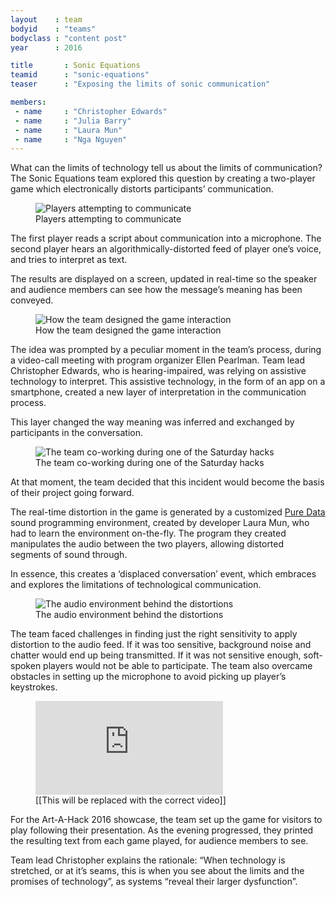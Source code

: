 ```yaml
---
layout    : team
bodyid    : "teams"
bodyclass : "content post"
year      : 2016

title       : Sonic Equations
teamid      : "sonic-equations"
teaser		: "Exposing the limits of sonic communication"

members:
 - name     : "Christopher Edwards"
 - name     : "Julia Barry"
 - name     : "Laura Mun"
 - name     : "Nga Nguyen"
---
```


What can the limits of technology tell us about the limits of communication? The Sonic Equations team explored this question by creating a two-player game which electronically distorts participants’ communication.

<figure>
	<img src="/images/teams/2016/sonic-equations/game.jpg" alt="Players attempting to communicate" />
	<figcaption>Players attempting to communicate</figcaption>
</figure>

The first player reads a script about communication into a microphone. The second player hears an algorithmically-distorted feed of player one’s voice, and tries to interpret as text.

The results are displayed on a screen, updated in real-time so the speaker and audience members can see how the message’s meaning has been conveyed.

<figure>
	<img src="/images/teams/2016/sonic-equations/flow.png" alt="How the team designed the game interaction" />
	<figcaption>How the team designed the game interaction</figcaption>
</figure>

The idea was prompted by a peculiar moment in the team’s process, during a video-call meeting with program organizer Ellen Pearlman. Team lead Christopher Edwards, who is hearing-impaired, was relying on assistive technology to interpret. This assistive technology, in the form of an app on a smartphone, created a new layer of interpretation in the communication process.

This layer changed the way meaning was inferred and exchanged by participants in the conversation. 

<figure>
	<img src="/images/teams/2016/sonic-equations/team.jpg" alt="The team co-working during one of the Saturday hacks" />
	<figcaption>The team co-working during one of the Saturday hacks</figcaption>
</figure>

At that moment, the team decided that this incident would become the basis of their project going forward.

The real-time distortion in the game is generated by a customized [Pure Data](https://puredata.info/) sound programming environment, created by developer Laura Mun, who had to learn the environment on-the-fly. The program they created manipulates the audio between the two players, allowing distorted segments of sound through.

In essence, this creates a ‘displaced conversation’ event, which embraces and explores the limitations of technological communication.

<figure>
	<img src="/images/teams/2016/sonic-equations/pure-data.jpg" alt="The audio environment behind the distortions" />
	<figcaption>The audio environment behind the distortions</figcaption>
</figure>

The team faced challenges in finding just the right sensitivity to apply distortion to the audio feed. If it was too sensitive, background noise and chatter would end up being transmitted. If it was not sensitive enough, soft-spoken players would not be able to participate. The team also overcame obstacles in setting up the microphone to avoid picking up player’s keystrokes.

<figure class="video ratio-54 with-caption">
	<iframe src="https://www.youtube.com/embed/kPY_Z_8Vg9s" frameborder="0" allowfullscreen></iframe>
	<figcaption>[[This will be replaced with the correct video]]</figcaption>
</figure>

For the Art-A-Hack 2016 showcase, the team set up the game for visitors to play following their presentation. As the evening progressed, they printed the resulting text from each game played, for audience members to see.

Team lead Christopher explains the rationale: “When technology is stretched, or at it’s seams, this is when you see about the limits and the promises of technology”, as systems “reveal their larger dysfunction”.
